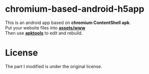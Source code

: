 # chromium-based-android-h5app

This is an android app based on **chromium ContentShell apk**.  
Put your website files into [**assets/www**](assets/www)  
Then use [**apktools**](apktool) to edit and rebuild.  

  
# License  

The part I modified is under the original license.  

